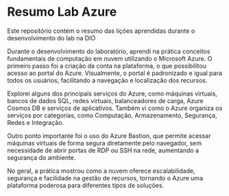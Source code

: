 # Resumo Lab Azure
Este repositório contém o resumo das lições aprendidas durante o desenvolvimento do lab na DIO

Durante o desenvolvimento do laboratório, aprendi na prática conceitos fundamentais de computação em nuvem utilizando o Microsoft Azure. O primeiro passo foi a criação da conta na plataforma, o que possibilitou acesso ao portal do Azure. Visualmente, o portal é padronizado e igual para todos os usuários, facilitando a navegação e localização dos recursos.

Explorei alguns dos principais serviços do Azure, como máquinas virtuais, bancos de dados SQL, redes virtuais, balanceadores de carga, Azure Cosmos DB e serviços de aplicativos. Também vi como o Azure organiza os serviços por categorias, como Computação, Armazenamento, Segurança, Redes e Integração.

Outro ponto importante foi o uso do Azure Bastion, que permite acessar máquinas virtuais de forma segura diretamente pelo navegador, sem necessidade de abrir portas de RDP ou SSH na rede, aumentando a segurança do ambiente.

No geral, a prática mostrou como a nuvem oferece escalabilidade, segurança e facilidade na gestão de recursos, tornando o Azure uma plataforma poderosa para diferentes tipos de soluções.
